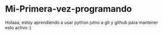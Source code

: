 # Mi-Primera-vez-programando
Holaaa, estoy aprendiendo a usar python jutno a git y github para mantener esto activo :)

